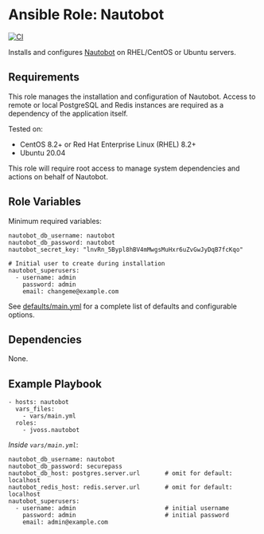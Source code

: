 # Ansible Role: Nautobot

[![CI](https://github.com/jvoss/ansible-role-nautobot/actions/workflows/ci.yml/badge.svg?branch=master)](https://github.com/jvoss/ansible-role-nautobot/actions/workflows/ci.yml)

Installs and configures [Nautobot](https://github.com/nautobot/nautobot) on
RHEL/CentOS or Ubuntu servers.

## Requirements

This role manages the installation and configuration of Nautobot. Access to
remote or local PostgreSQL and Redis instances are required as a dependency of
the application itself.

Tested on:
* CentOS 8.2+ or Red Hat Enterprise Linux (RHEL) 8.2+
* Ubuntu 20.04

This role will require root access to manage system dependencies and actions
on behalf of Nautobot.

## Role Variables

Minimum required variables:

    nautobot_db_username: nautobot
    nautobot_db_password: nautobot
    nautobot_secret_key: "lnvRn_5Bypl8hBV4mMwgsMuHxr6uZvGwJyDqB7fcKqo"

    # Initial user to create during installation
    nautobot_superusers:
      - username: admin
        password: admin
        email: changeme@example.com

See [defaults/main.yml](defauts/main.yml) for a complete list of defaults and 
configurable options.

## Dependencies

None.

## Example Playbook

    - hosts: nautobot
      vars_files:
        - vars/main.yml
      roles:
        - jvoss.nautobot

*Inside `vars/main.yml`*:

    nautobot_db_username: nautobot
    nautobot_db_password: securepass
    nautobot_db_host: postgres.server.url       # omit for default: localhost
    nautobot_redis_host: redis.server.url       # omit for default: localhost
    nautobot_superusers:     
      - username: admin                         # initial username
        password: admin                         # initial password
        email: admin@example.com

